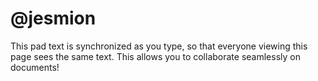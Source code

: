 # @jesmion

This pad text is synchronized as you type, so that everyone viewing this page sees the same text.  This allows you to collaborate seamlessly on documents!
